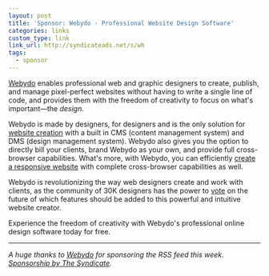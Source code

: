 ```yaml
---
layout: post
title: 'Sponsor: Webydo - Professional Website Design Software'
categories: links
custom_type: link
link_url: http://syndicateads.net/s/wh
tags:
  - sponsor
---
```

[Webydo](http://webydo.com) enables professional web and graphic designers to create, publish, and manage pixel-perfect websites without having to write a single line of code, and provides them with the freedom of creativity to focus on what's important—the *design*. 

Webydo is made by designers, for designers and is the only solution for [website creation](http://webydo.com) with a built in CMS (content management system) and DMS (design management system). Webydo also gives you the option to directly bill your clients, brand Webydo as your own, and provide full cross-browser capabilities. What's more, with Webydo, you can efficiently [create a responsive website](http://webydo.com) with complete cross-browser capabilities as well.

Webydo is revolutionizing the way web designers create and work with clients, as the community of 30K designers has the power to [vote](http://participate.webydo.com/forums/191312-participate-vote-) on the future of which features should be added to this powerful and intuitive website creator.

Experience the freedom of creativity with Webydo's professional online design software today for free.

---
*A huge thanks to [Webydo](http://syndicateads.net/s/wh) for sponsoring the RSS feed this week. [Sponsorship by The Syndicate](http://syndicateads.net/).*